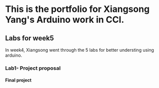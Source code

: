 # This is the portfolio for Xiangsong Yang's Arduino work in CCI.

## Labs for week5

In week4, Xiangsong went through the 5 labs for better understing using arduino. 

### Lab1- Project proposal
#### Final project 

